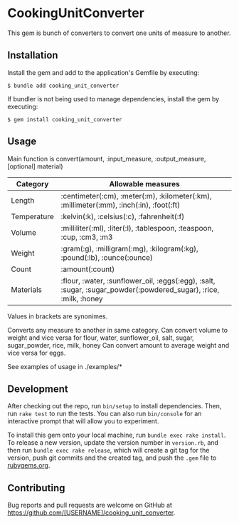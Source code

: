 # CookingUnitConverter

This gem is bunch of converters to convert one units of measure to another.


## Installation

Install the gem and add to the application's Gemfile by executing:

    $ bundle add cooking_unit_converter

If bundler is not being used to manage dependencies, install the gem by executing:

    $ gem install cooking_unit_converter

## Usage

Main function is convert(amount, :input_measure, :output_measure, [optional] material)

| Category | Allowable measures |
| ------ | ------ |
| Length | :centimeter(:cm), :meter(:m), :kilometer(:km), :millimeter(:mm), :inch(:in), :foot(:ft) |
| Temperature | :kelvin(:k), :celsius(:c), :fahrenheit(:f)|
| Volume | :milliliter(:ml), :liter(:l), :tablespoon, :teaspoon, :cup, :cm3, :m3 |
| Weight | :gram(:g), :milligram(:mg), :kilogram(:kg), :pound(:lb), :ounce(:ounce) |
| Count  | :amount(:count) |
| Materials | :flour, :water, :sunflower_oil, :eggs(:egg), :salt, :sugar, :sugar_powder(:powdered_sugar), :rice, :milk, :honey |

Values in brackets are synonimes.

Converts any measure to another in same category.
Can convert volume to weight and vice versa for flour, water, sunflower_oil, salt, sugar, sugar_powder, rice, milk, honey
Can convert amount to average weight and vice versa for eggs.

See examples of usage in ./examples/*

## Development

After checking out the repo, run `bin/setup` to install dependencies. Then, run `rake test` to run the tests. You can also run `bin/console` for an interactive prompt that will allow you to experiment.

To install this gem onto your local machine, run `bundle exec rake install`. To release a new version, update the version number in `version.rb`, and then run `bundle exec rake release`, which will create a git tag for the version, push git commits and the created tag, and push the `.gem` file to [rubygems.org](https://rubygems.org).

## Contributing

Bug reports and pull requests are welcome on GitHub at https://github.com/[USERNAME]/cooking_unit_converter.
